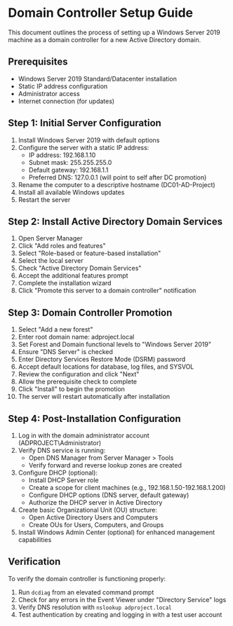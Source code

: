 # Domain Controller Setup Guide  

This document outlines the process of setting up a Windows Server 2019 machine as a domain controller for a new Active Directory domain.  

## Prerequisites  

- Windows Server 2019 Standard/Datacenter installation  
- Static IP address configuration  
- Administrator access  
- Internet connection (for updates)  

## Step 1: Initial Server Configuration  

1. Install Windows Server 2019 with default options  
2. Configure the server with a static IP address:  
   - IP address: 192.168.1.10  
   - Subnet mask: 255.255.255.0  
   - Default gateway: 192.168.1.1  
   - Preferred DNS: 127.0.0.1 (will point to self after DC promotion)  
3. Rename the computer to a descriptive hostname (DC01-AD-Project)  
4. Install all available Windows updates  
5. Restart the server  

## Step 2: Install Active Directory Domain Services  

1. Open Server Manager  
2. Click "Add roles and features"  
3. Select "Role-based or feature-based installation"  
4. Select the local server  
5. Check "Active Directory Domain Services"  
6. Accept the additional features prompt  
7. Complete the installation wizard  
8. Click "Promote this server to a domain controller" notification  

## Step 3: Domain Controller Promotion  

1. Select "Add a new forest"  
2. Enter root domain name: adproject.local  
3. Set Forest and Domain functional levels to "Windows Server 2019"  
4. Ensure "DNS Server" is checked  
5. Enter Directory Services Restore Mode (DSRM) password  
6. Accept default locations for database, log files, and SYSVOL  
7. Review the configuration and click "Next"  
8. Allow the prerequisite check to complete  
9. Click "Install" to begin the promotion  
10. The server will restart automatically after installation  

## Step 4: Post-Installation Configuration  

1. Log in with the domain administrator account (ADPROJECT\Administrator)  
2. Verify DNS service is running:  
   - Open DNS Manager from Server Manager > Tools  
   - Verify forward and reverse lookup zones are created  
3. Configure DHCP (optional):  
   - Install DHCP Server role  
   - Create a scope for client machines (e.g., 192.168.1.50-192.168.1.200)  
   - Configure DHCP options (DNS server, default gateway)  
   - Authorize the DHCP server in Active Directory  
4. Create basic Organizational Unit (OU) structure:  
   - Open Active Directory Users and Computers  
   - Create OUs for Users, Computers, and Groups  
5. Install Windows Admin Center (optional) for enhanced management capabilities  

## Verification  

To verify the domain controller is functioning properly:  

1. Run `dcdiag` from an elevated command prompt  
2. Check for any errors in the Event Viewer under "Directory Service" logs  
3. Verify DNS resolution with `nslookup adproject.local`  
4. Test authentication by creating and logging in with a test user account
